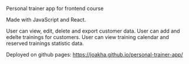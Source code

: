 Personal trainer app for frontend course

Made with JavaScript and React.

User can view, edit, delete and export customer data.
User can add and edelte trainings for customers.
User can view training calendar and reserved trainings statistic data.

Deployed on github pages: https://joakha.github.io/personal-trainer-app/
